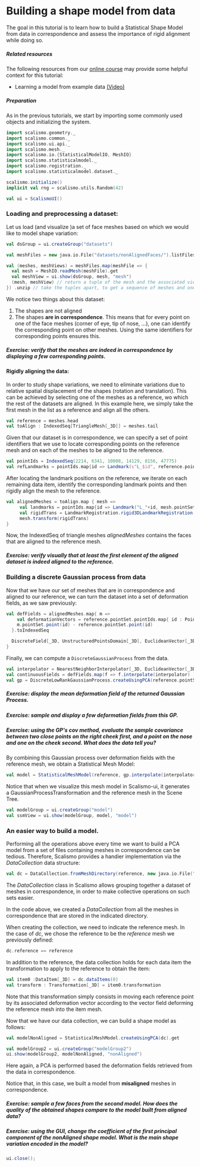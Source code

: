 # Building a shape model from data

The goal in this tutorial is to learn how to build a Statistical Shape Model from data in correspondence and assess the importance of rigid alignment while doing so.

##### Related resources

The following resources from our [online course](https://www.futurelearn.com/courses/statistical-shape-modelling) may provide
some helpful context for this tutorial:

- Learning a model from example data [(Video)](https://www.futurelearn.com/courses/statistical-shape-modelling/3/steps/250329)  

##### Preparation

As in the previous tutorials, we start by importing some commonly used objects and initializing the system. 

```scala mdoc:silent
import scalismo.geometry._
import scalismo.common._
import scalismo.ui.api._
import scalismo.mesh._
import scalismo.io.{StatisticalModelIO, MeshIO}
import scalismo.statisticalmodel._
import scalismo.registration._
import scalismo.statisticalmodel.dataset._

scalismo.initialize()
implicit val rng = scalismo.utils.Random(42)

val ui = ScalismoUI()
```

### Loading and preprocessing a dataset:

Let us load (and visualize )a set of face meshes based on which we would like to model shape variation:

```scala mdoc:silent
val dsGroup = ui.createGroup("datasets")

val meshFiles = new java.io.File("datasets/nonAlignedFaces/").listFiles

val (meshes, meshViews) = meshFiles.map(meshFile => {
  val mesh = MeshIO.readMesh(meshFile).get 
  val meshView = ui.show(dsGroup, mesh, "mesh")
  (mesh, meshView) // return a tuple of the mesh and the associated view
}) .unzip // take the tuples apart, to get a sequence of meshes and one of meshViews 
```

We notice two things about this dataset:

1. The shapes are not aligned
2. The shapes **are in correspondence**. This means that for every point on one of the face meshes (corner of eye, tip of nose, ...), one can identify the corresponding point on other meshes. Using the same identifiers for corresponding points ensures this.

##### Exercise: verify that the meshes are indeed in correspondence by displaying a few corresponding points.

#### Rigidly aligning the data:

In order to study shape variations, we need to eliminate variations due to relative spatial displacement of the shapes (rotation and translation).
This can be achieved by selecting one of the meshes as a reference, wo which the rest of the datasets are aligned.
In this example here, we simply take the first mesh in the list as a reference and align all the others. 

```scala mdoc:silent
val reference = meshes.head
val toAlign : IndexedSeq[TriangleMesh[_3D]] = meshes.tail
```

Given that our dataset is in correspondence, we can specify a set of point identifiers that we use to locate corresponding points on the reference mesh and on each of the meshes to be aligned to the reference. 

```scala mdoc:silent
val pointIds = IndexedSeq(2214, 6341, 10008, 14129, 8156, 47775)
val refLandmarks = pointIds.map{id => Landmark(s"L_$id", reference.pointSet.point(PointId(id))) }
```
After locating the landmark positions on the reference, we iterate on each remaining data item, identify the corresponding landmark points and then rigidly align the mesh to the reference.

```scala mdoc:silent
val alignedMeshes = toAlign.map { mesh =>    
     val landmarks = pointIds.map{id => Landmark("L_"+id, mesh.pointSet.point(PointId(id)))}
     val rigidTrans = LandmarkRegistration.rigid3DLandmarkRegistration(landmarks, refLandmarks, center = Point(0,0,0))
     mesh.transform(rigidTrans)
}
```

Now, the IndexedSeq of triangle meshes *alignedMeshes* contains the faces that are aligned to the reference mesh.

##### Exercise: verify visually that at least the first element of the aligned dataset is indeed aligned to the reference.

### Building a discrete Gaussian process from data

Now that we have our set of meshes that are in correspondence and aligned to our reference, we can turn the dataset into a set of deformation fields, as we saw previously:

```scala mdoc:silent 
val defFields = alignedMeshes.map{ m => 
    val deformationVectors = reference.pointSet.pointIds.map{ id : PointId =>  
    m.pointSet.point(id) - reference.pointSet.point(id)
  }.toIndexedSeq

  DiscreteField[_3D, UnstructuredPointsDomain[_3D], EuclideanVector[_3D]](reference.pointSet, deformationVectors)
}
```

Finally, we can compute a ```DiscreteGaussianProcess``` from the data.

```scala mdoc:silent
val interpolator = NearestNeighborInterpolator[_3D, EuclideanVector[_3D]]()
val continuousFields = defFields.map(f => f.interpolate(interpolator) )
val gp = DiscreteLowRankGaussianProcess.createUsingPCA(reference.pointSet, continuousFields)
```

##### Exercise: display the mean deformation field of the returned Gaussian Process.

##### Exercise: sample and display a few deformation fields from this GP.

##### Exercise: using the GP's *cov* method, evaluate the sample covariance between two close points on the right cheek first, and a point on the nose and one on the cheek second. What does the data tell you?

By combining this Gaussian process over deformation fields with the reference mesh, we obtain a Statistical Mesh Model:

```scala mdoc:silent
val model = StatisticalMeshModel(reference, gp.interpolate(interpolator))
```

Notice that when we visualize this mesh model in Scalismo-ui, it generates a GaussianProcessTransformation and the reference mesh in the Scene Tree.

```scala mdoc:silent
val modelGroup = ui.createGroup("model")
val ssmView = ui.show(modelGroup, model, "model")
```

### An easier way to build a model.

Performing all the operations above every time we want to build a PCA model from a set of files containing meshes in correspondence can be tedious. Therefore, Scalismo provides a handier implementation via the *DataCollection* data structure:


```scala mdoc:silent
val dc = DataCollection.fromMeshDirectory(reference, new java.io.File("datasets/nonAlignedFaces/"))._1.get
```

The *DataCollection* class in Scalismo allows grouping together a dataset of meshes in correspondence, in order to make collective operations on such sets easier.

In the code above, we created a *DataCollection* from all the meshes in correspondence that are stored in the indicated directory.

When creating the collection, we need to indicate the reference mesh.
In the case of *dc*, we chose the reference to be the *reference* mesh we previously defined: 

```scala mdoc:silent
dc.reference == reference
```

In addition to the reference, the data collection holds for each data item the transformation to apply to the reference to obtain the item:

```scala mdoc:silent
val item0 :DataItem[_3D] = dc.dataItems(0)
val transform : Transformation[_3D] = item0.transformation
```
Note that this transformation simply consists in moving each reference point by its associated deformation vector according to the vector field deforming the reference mesh into the item mesh.

Now that we have our data collection, we can build a shape model as follows: 

```scala mdoc:silent
val modelNonAligned = StatisticalMeshModel.createUsingPCA(dc).get

val modelGroup2 = ui.createGroup("modelGroup2")
ui.show(modelGroup2, modelNonAligned, "nonAligned")
```

Here again, a PCA is performed based the deformation fields retrieved from the data in correspondence.

Notice that, in this case, we built a model from **misaligned** meshes in correspondence.

##### Exercise: sample a few faces from the second model. How does the quality of the obtained shapes compare to the model built from aligned data?

##### Exercise: using the GUI, change the coefficient of the first principal component of the *nonAligned* shape model. What is the main shape variation encoded in the model?



```scala mdoc:invisible
ui.close();
```